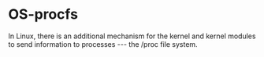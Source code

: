 # OS-procfs
In Linux, there is an additional mechanism for the kernel and kernel modules to send information to processes --- the /proc file system.
